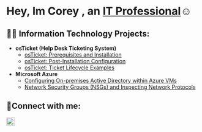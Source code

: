 <h1>Hey, Im Corey , an <a href="https://linkedin.com/in/Coreyjeff">IT Professional</a>☺</h1>

<h2>👨‍💻 Information Technology Projects:</h2>

- <b>osTicket (Help Desk Ticketing System)</b>
  - [osTicket: Prerequisites and Installation](https://github.com/coreyjeff/osticket-prereqs)
  - [osTicket: Post-Installation Configuration](https://github.com/coreyjeff/post-install-config)
  - [osTicket: Ticket Lifecycle Examples](https://github.com/coreyjeff/ticket-lifecycle)
- <b>Microsoft Azure</b>
  - [Configuring On-premises Active Directory within Azure VMs](https://github.com/coreyjeff/configure-ad)
  - [Network Security Groups (NSGs) and Inspecting Network Protocols](https://github.com/coreyjeff/azure-network-protocols)

<h2>🤳Connect with me:</h2>

[<img align="left" alt="Josh | LinkedIn" width="22px" src="https://cdn.jsdelivr.net/npm/simple-icons@v3/icons/linkedin.svg" />][linkedin]

[linkedin]: https://www.linkedin.com/in/corey-jefferson-372472192/
